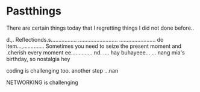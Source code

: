 # Pastthings

There are certain things today that I regretting things I did not done before..

d.,.
Reflectionds.s.................
..........................
........................
do item...,..............
Sometimes you need to seize the present moment and .cherish every moment ee..............
nd.
....
hay buhayeee...
...
nang mia's birthday, so nostalgia
hey

coding is challenging too.
another step ...nan

NETWORKING is challenging 

